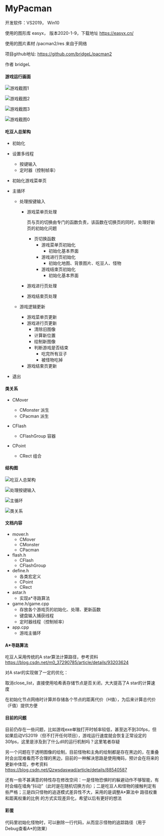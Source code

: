 # MyPacman

开发软件：VS2019， Win10

使用的图形库 easyx， 版本2020-1-9，下载地址 https://easyx.cn/

使用的图片素材 /pacman2/res  来自于网络



项目github地址: https://github.com/bridgeL/pacman2

作者 bridgeL



#### 游戏运行画面

![游戏截图1](游戏截图1.png)

![游戏截图2](游戏截图2.png)

![游戏截图3](游戏截图3.png)

![游戏截图0](游戏截图0.png)



#### 吃豆人总架构

- 初始化

- 设置多线程

  - 按键输入
  - 定时器（控制帧率）

- 初始化游戏菜单页

- 主循环

  - 处理按键输入

    - 游戏菜单页处理

      页与页的切换由专门的函数负责，该函数在切换页的同时，处理好新页的初始化问题

      - 页切换函数
        - 游戏菜单页初始化
          - 初始化基本界面
        - 游戏进行页初始化
          - 初始化地图、背景图片、吃豆人、怪物
        - 游戏结束页初始化
          - 初始化基本界面

    - 游戏进行页处理

    - 游戏结束页处理

  - 游戏逻辑更新

    - 游戏菜单页更新
    - 游戏进行页更新
      - 清除旧图像
      - 计算新位置
      - 绘制新图像
      - 判断游戏是否结束
        - 吃完所有豆子
        - 被怪物吃掉
    - 游戏结束页更新

- 退出



#### 类关系

- CMover
  - CMonster 派生
  - CPacman 派生
- CFlash
  
  - CFlashGroup 容器
- CPoint
  
  - CRect 组合
  
  

#### 结构图

![吃豆人总架构](吃豆人总架构.png)

![处理按键输入](处理按键输入.png)

![主循环](主循环.png)

![类关系](类关系.png)



#### 文档内容

- mover.h
  - CMover
  - CMonster
  - CPacman
- flash.h
  - CFlash
  - CFlashGroup
- define.h
  - 各类宏定义
  - CPoint
  - CRect 
- astar.h
  - 实现a*寻路算法
- game.h/game.cpp
  - 存放各个游戏页的初始化、处理、更新函数
  - 键盘输入捕获线程
  - 定时器线程（控制帧率）
- app.cpp
  - 游戏主循环



#### A*寻路算法

吃豆人采用传统的A star算法计算路径，参考资料 https://blog.csdn.net/m0_37290785/article/details/93203624

对A star的实现做了一定的优化：

取消close_list，直接使用哈希表存储节点是否关闭，大大提高了A star的计算速度

在初始化节点网络时计算并存储各个节点的距离代价（H值），为后来计算总代价（F值）提供方便



#### 目前的问题

目前仍存在一些问题，比如游戏exe单独打开时帧率较低，甚至达不到30fps，但如果启动VS2019（但不打开任何项目），游戏运行速度就会恢复正常设定的30fps，这里是涉及到了什么dll的运行机制吗？这里笔者存疑



另一个问题在于透明图像的绘制，目前怪物和主角的绘制都是存在黑边的，在重叠时会出现难看而不合理的黑边，目前的一种解决思路是使用掩码，预计会在将来的更新中体现，参考资料 https://blog.csdn.net/Qzwsdaswad/article/details/88540587



还有一些不甚满意的特性存在修改空间：一是怪物恐惧时的躲避动作不够智能，有时会缩在墙角“抖动”（此时是在随机切换方向）；二是吃豆人和怪物的接触判定有些严格；三是四只怪物的追逐模式差异性不大，采用的是调整A*算法中 路径权重和距离权重的比例 的方式实现差异化，希望以后有更好的想法



#### 彩蛋

代码里初始化怪物时，可以删除一行代码，从而显示怪物的追踪路径（用于Debug查看A*的效果）
